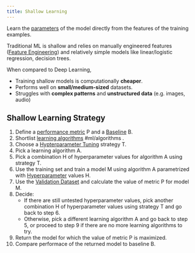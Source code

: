 ```yaml
---
title: Shallow Learning
---
```


Learn the [parameters](/machine-learning-foundations/parameters-and-hyperparameters) of the model directly from the features of the training examples.

Traditional ML is shallow and relies on manually engineered features ([Feature Engineering](/machine-learning-foundations/feature-engineering)) and relatively simple models like linear/logistic regression, decision trees.

When compared to Deep Learning, 
- Training shallow models is computationally **cheaper**.
- Performs well on **small/medium-sized** datasets.
- Struggles with **complex patterns** and **unstructured data** (e.g. images, audio)
## Shallow Learning Strategy
1. Define a [performance metric](/machine-learning-foundations/model-performance-metrics) P and a [Baseline](/machine-learning-foundations/baseline) B.
2. Shortlist [learning algorithms](/machine-learning-foundations/selecting-the-learning-algorithm) #ml/algorithms .
3. Choose a [Hypterparameter Tuning](/machine-learning-foundations/hypterparameter-tuning) strategy T.
4. Pick a learning algorithm A.
5. Pick a combination H of hyperparameter values for algorithm A using strategy T.
6. Use the training set and train a model M using algorithm A parametrized with [Hyperparameter](/machine-learning-foundations/parameters-and-hyperparameters) values H.
7. Use the [Validation Dataset](/machine-learning-foundations/training-and-holdout-datasets) and calculate the value of metric P for model M.
8. Decide:
	- If there are still untested hyperparameter values, pick another combination H of hyperparameter values using strategy T and go back to step 6.
	- Otherwise, pick a different learning algorithm A and go back to step 5, or proceed to step 9 if there are no more learning algorithms to try.
9. Return the model for which the value of metric P is maximized.
10. Compare performace of the returned model to baseline B.